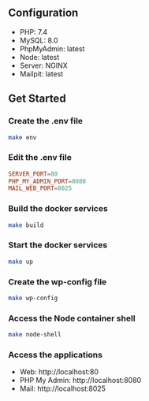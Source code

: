 ## Configuration
- PHP: 7.4
- MySQL: 8.0
- PhpMyAdmin: latest
- Node: latest
- Server: NGINX
- Mailpit: latest

## Get Started

### Create the .env file
```sh
make env
```

### Edit the .env file
```conf
SERVER_PORT=80
PHP_MY_ADMIN_PORT=8080
MAIL_WEB_PORT=8025
```

### Build the docker services
```sh
make build
```

### Start the docker services
```sh
make up
```

### Create the wp-config file
```sh
make wp-config
```

### Access the Node container shell
```sh
make node-shell
```

### Access the applications
- Web: http://localhost:80
- PHP My Admin: http://localhost:8080
- Mail: http://localhost:8025